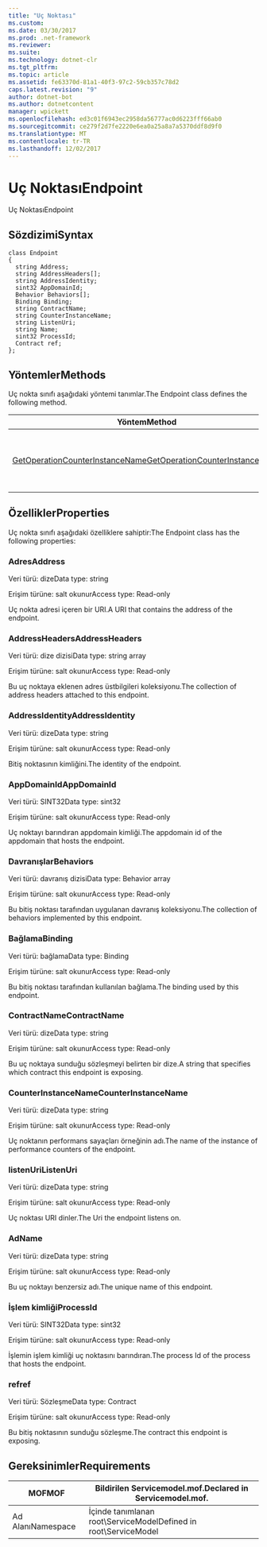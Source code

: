 ```yaml
---
title: "Uç Noktası"
ms.custom: 
ms.date: 03/30/2017
ms.prod: .net-framework
ms.reviewer: 
ms.suite: 
ms.technology: dotnet-clr
ms.tgt_pltfrm: 
ms.topic: article
ms.assetid: fe63370d-81a1-40f3-97c2-59cb357c78d2
caps.latest.revision: "9"
author: dotnet-bot
ms.author: dotnetcontent
manager: wpickett
ms.openlocfilehash: ed3c01f6943ec2958da56777ac0d6223fff66ab0
ms.sourcegitcommit: ce279f2d7fe2220e6ea0a25a8a7a5370ddf8d9f0
ms.translationtype: MT
ms.contentlocale: tr-TR
ms.lasthandoff: 12/02/2017
---
```

# <a name="endpoint"></a><span data-ttu-id="bdc39-102">Uç Noktası</span><span class="sxs-lookup"><span data-stu-id="bdc39-102">Endpoint</span></span>
<span data-ttu-id="bdc39-103">Uç Noktası</span><span class="sxs-lookup"><span data-stu-id="bdc39-103">Endpoint</span></span>  
  
## <a name="syntax"></a><span data-ttu-id="bdc39-104">Sözdizimi</span><span class="sxs-lookup"><span data-stu-id="bdc39-104">Syntax</span></span>  
  
```  
class Endpoint  
{  
  string Address;  
  string AddressHeaders[];  
  string AddressIdentity;  
  sint32 AppDomainId;  
  Behavior Behaviors[];  
  Binding Binding;  
  string ContractName;  
  string CounterInstanceName;  
  string ListenUri;  
  string Name;  
  sint32 ProcessId;  
  Contract ref;  
};  
```  
  
## <a name="methods"></a><span data-ttu-id="bdc39-105">Yöntemler</span><span class="sxs-lookup"><span data-stu-id="bdc39-105">Methods</span></span>  
 <span data-ttu-id="bdc39-106">Uç nokta sınıfı aşağıdaki yöntemi tanımlar.</span><span class="sxs-lookup"><span data-stu-id="bdc39-106">The Endpoint class defines the following method.</span></span>  
  
|<span data-ttu-id="bdc39-107">Yöntem</span><span class="sxs-lookup"><span data-stu-id="bdc39-107">Method</span></span>|<span data-ttu-id="bdc39-108">Açıklama</span><span class="sxs-lookup"><span data-stu-id="bdc39-108">Description</span></span>|  
|------------|-----------------|  
|[<span data-ttu-id="bdc39-109">GetOperationCounterInstanceName</span><span class="sxs-lookup"><span data-stu-id="bdc39-109">GetOperationCounterInstanceName</span></span>](../../../../../docs/framework/wcf/diagnostics/wmi/getoperationcounterinstancename.md)|<span data-ttu-id="bdc39-110">İşlemi performans sayacı örneği adını alır.</span><span class="sxs-lookup"><span data-stu-id="bdc39-110">Retrieves the operation performance counter instance name</span></span>|  
  
## <a name="properties"></a><span data-ttu-id="bdc39-111">Özellikler</span><span class="sxs-lookup"><span data-stu-id="bdc39-111">Properties</span></span>  
 <span data-ttu-id="bdc39-112">Uç nokta sınıfı aşağıdaki özelliklere sahiptir:</span><span class="sxs-lookup"><span data-stu-id="bdc39-112">The Endpoint class has the following properties:</span></span>  
  
### <a name="address"></a><span data-ttu-id="bdc39-113">Adres</span><span class="sxs-lookup"><span data-stu-id="bdc39-113">Address</span></span>  
 <span data-ttu-id="bdc39-114">Veri türü: dize</span><span class="sxs-lookup"><span data-stu-id="bdc39-114">Data type: string</span></span>  
  
 <span data-ttu-id="bdc39-115">Erişim türüne: salt okunur</span><span class="sxs-lookup"><span data-stu-id="bdc39-115">Access type: Read-only</span></span>  
  
 <span data-ttu-id="bdc39-116">Uç nokta adresi içeren bir URI.</span><span class="sxs-lookup"><span data-stu-id="bdc39-116">A URI that contains the address of the endpoint.</span></span>  
  
### <a name="addressheaders"></a><span data-ttu-id="bdc39-117">AddressHeaders</span><span class="sxs-lookup"><span data-stu-id="bdc39-117">AddressHeaders</span></span>  
 <span data-ttu-id="bdc39-118">Veri türü: dize dizisi</span><span class="sxs-lookup"><span data-stu-id="bdc39-118">Data type: string array</span></span>  
  
 <span data-ttu-id="bdc39-119">Erişim türüne: salt okunur</span><span class="sxs-lookup"><span data-stu-id="bdc39-119">Access type: Read-only</span></span>  
  
 <span data-ttu-id="bdc39-120">Bu uç noktaya eklenen adres üstbilgileri koleksiyonu.</span><span class="sxs-lookup"><span data-stu-id="bdc39-120">The collection of address headers attached to this endpoint.</span></span>  
  
### <a name="addressidentity"></a><span data-ttu-id="bdc39-121">AddressIdentity</span><span class="sxs-lookup"><span data-stu-id="bdc39-121">AddressIdentity</span></span>  
 <span data-ttu-id="bdc39-122">Veri türü: dize</span><span class="sxs-lookup"><span data-stu-id="bdc39-122">Data type: string</span></span>  
  
 <span data-ttu-id="bdc39-123">Erişim türüne: salt okunur</span><span class="sxs-lookup"><span data-stu-id="bdc39-123">Access type: Read-only</span></span>  
  
 <span data-ttu-id="bdc39-124">Bitiş noktasının kimliğini.</span><span class="sxs-lookup"><span data-stu-id="bdc39-124">The identity of the endpoint.</span></span>  
  
### <a name="appdomainid"></a><span data-ttu-id="bdc39-125">AppDomainId</span><span class="sxs-lookup"><span data-stu-id="bdc39-125">AppDomainId</span></span>  
 <span data-ttu-id="bdc39-126">Veri türü: SINT32</span><span class="sxs-lookup"><span data-stu-id="bdc39-126">Data type: sint32</span></span>  
  
 <span data-ttu-id="bdc39-127">Erişim türüne: salt okunur</span><span class="sxs-lookup"><span data-stu-id="bdc39-127">Access type: Read-only</span></span>  
  
 <span data-ttu-id="bdc39-128">Uç noktayı barındıran appdomain kimliği.</span><span class="sxs-lookup"><span data-stu-id="bdc39-128">The appdomain id of the appdomain that hosts the endpoint.</span></span>  
  
### <a name="behaviors"></a><span data-ttu-id="bdc39-129">Davranışlar</span><span class="sxs-lookup"><span data-stu-id="bdc39-129">Behaviors</span></span>  
 <span data-ttu-id="bdc39-130">Veri türü: davranış dizisi</span><span class="sxs-lookup"><span data-stu-id="bdc39-130">Data type: Behavior array</span></span>  
  
 <span data-ttu-id="bdc39-131">Erişim türüne: salt okunur</span><span class="sxs-lookup"><span data-stu-id="bdc39-131">Access type: Read-only</span></span>  
  
 <span data-ttu-id="bdc39-132">Bu bitiş noktası tarafından uygulanan davranış koleksiyonu.</span><span class="sxs-lookup"><span data-stu-id="bdc39-132">The collection of behaviors implemented by this endpoint.</span></span>  
  
### <a name="binding"></a><span data-ttu-id="bdc39-133">Bağlama</span><span class="sxs-lookup"><span data-stu-id="bdc39-133">Binding</span></span>  
 <span data-ttu-id="bdc39-134">Veri türü: bağlama</span><span class="sxs-lookup"><span data-stu-id="bdc39-134">Data type: Binding</span></span>  
  
 <span data-ttu-id="bdc39-135">Erişim türüne: salt okunur</span><span class="sxs-lookup"><span data-stu-id="bdc39-135">Access type: Read-only</span></span>  
  
 <span data-ttu-id="bdc39-136">Bu bitiş noktası tarafından kullanılan bağlama.</span><span class="sxs-lookup"><span data-stu-id="bdc39-136">The binding used by this endpoint.</span></span>  
  
### <a name="contractname"></a><span data-ttu-id="bdc39-137">ContractName</span><span class="sxs-lookup"><span data-stu-id="bdc39-137">ContractName</span></span>  
 <span data-ttu-id="bdc39-138">Veri türü: dize</span><span class="sxs-lookup"><span data-stu-id="bdc39-138">Data type: string</span></span>  
  
 <span data-ttu-id="bdc39-139">Erişim türüne: salt okunur</span><span class="sxs-lookup"><span data-stu-id="bdc39-139">Access type: Read-only</span></span>  
  
 <span data-ttu-id="bdc39-140">Bu uç noktaya sunduğu sözleşmeyi belirten bir dize.</span><span class="sxs-lookup"><span data-stu-id="bdc39-140">A string that specifies which contract this endpoint is exposing.</span></span>  
  
### <a name="counterinstancename"></a><span data-ttu-id="bdc39-141">CounterInstanceName</span><span class="sxs-lookup"><span data-stu-id="bdc39-141">CounterInstanceName</span></span>  
 <span data-ttu-id="bdc39-142">Veri türü: dize</span><span class="sxs-lookup"><span data-stu-id="bdc39-142">Data type: string</span></span>  
  
 <span data-ttu-id="bdc39-143">Erişim türüne: salt okunur</span><span class="sxs-lookup"><span data-stu-id="bdc39-143">Access type: Read-only</span></span>  
  
 <span data-ttu-id="bdc39-144">Uç noktanın performans sayaçları örneğinin adı.</span><span class="sxs-lookup"><span data-stu-id="bdc39-144">The name of the instance of performance counters of the endpoint.</span></span>  
  
### <a name="listenuri"></a><span data-ttu-id="bdc39-145">listenUri</span><span class="sxs-lookup"><span data-stu-id="bdc39-145">ListenUri</span></span>  
 <span data-ttu-id="bdc39-146">Veri türü: dize</span><span class="sxs-lookup"><span data-stu-id="bdc39-146">Data type: string</span></span>  
  
 <span data-ttu-id="bdc39-147">Erişim türüne: salt okunur</span><span class="sxs-lookup"><span data-stu-id="bdc39-147">Access type: Read-only</span></span>  
  
 <span data-ttu-id="bdc39-148">Uç noktası URI dinler.</span><span class="sxs-lookup"><span data-stu-id="bdc39-148">The Uri the endpoint listens on.</span></span>  
  
### <a name="name"></a><span data-ttu-id="bdc39-149">Ad</span><span class="sxs-lookup"><span data-stu-id="bdc39-149">Name</span></span>  
 <span data-ttu-id="bdc39-150">Veri türü: dize</span><span class="sxs-lookup"><span data-stu-id="bdc39-150">Data type: string</span></span>  
  
 <span data-ttu-id="bdc39-151">Erişim türüne: salt okunur</span><span class="sxs-lookup"><span data-stu-id="bdc39-151">Access type: Read-only</span></span>  
  
 <span data-ttu-id="bdc39-152">Bu uç noktayı benzersiz adı.</span><span class="sxs-lookup"><span data-stu-id="bdc39-152">The unique name of this endpoint.</span></span>  
  
### <a name="processid"></a><span data-ttu-id="bdc39-153">İşlem kimliği</span><span class="sxs-lookup"><span data-stu-id="bdc39-153">ProcessId</span></span>  
 <span data-ttu-id="bdc39-154">Veri türü: SINT32</span><span class="sxs-lookup"><span data-stu-id="bdc39-154">Data type: sint32</span></span>  
  
 <span data-ttu-id="bdc39-155">Erişim türüne: salt okunur</span><span class="sxs-lookup"><span data-stu-id="bdc39-155">Access type: Read-only</span></span>  
  
 <span data-ttu-id="bdc39-156">İşlemin işlem kimliği uç noktasını barındıran.</span><span class="sxs-lookup"><span data-stu-id="bdc39-156">The process Id of the process that hosts the endpoint.</span></span>  
  
### <a name="ref"></a><span data-ttu-id="bdc39-157">ref</span><span class="sxs-lookup"><span data-stu-id="bdc39-157">ref</span></span>  
 <span data-ttu-id="bdc39-158">Veri türü: Sözleşme</span><span class="sxs-lookup"><span data-stu-id="bdc39-158">Data type: Contract</span></span>  
  
 <span data-ttu-id="bdc39-159">Erişim türüne: salt okunur</span><span class="sxs-lookup"><span data-stu-id="bdc39-159">Access type: Read-only</span></span>  
  
 <span data-ttu-id="bdc39-160">Bu bitiş noktasının sunduğu sözleşme.</span><span class="sxs-lookup"><span data-stu-id="bdc39-160">The contract this endpoint is exposing.</span></span>  
  
## <a name="requirements"></a><span data-ttu-id="bdc39-161">Gereksinimler</span><span class="sxs-lookup"><span data-stu-id="bdc39-161">Requirements</span></span>  
  
|<span data-ttu-id="bdc39-162">MOF</span><span class="sxs-lookup"><span data-stu-id="bdc39-162">MOF</span></span>|<span data-ttu-id="bdc39-163">Bildirilen Servicemodel.mof.</span><span class="sxs-lookup"><span data-stu-id="bdc39-163">Declared in Servicemodel.mof.</span></span>|  
|---------|-----------------------------------|  
|<span data-ttu-id="bdc39-164">Ad Alanı</span><span class="sxs-lookup"><span data-stu-id="bdc39-164">Namespace</span></span>|<span data-ttu-id="bdc39-165">İçinde tanımlanan root\ServiceModel</span><span class="sxs-lookup"><span data-stu-id="bdc39-165">Defined in root\ServiceModel</span></span>|
